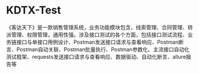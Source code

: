 # KDTX-Test
《客达天下》是一款销售管理系统，业务功能模块包含，线索管理、合同管理、转派管理、权限管理，通用性强。涉及接口测试的各个方面，包括接口测试流程、业务链接口与单接口用例设计、Postman发送接口请求与查看响应、Postman断言、Postman自动关联、Postman批量执行、Postman参数化、主流接口自动化测试框架、requests发送接口请求与查看响应、数据驱动、自动化断言、allure报告等
